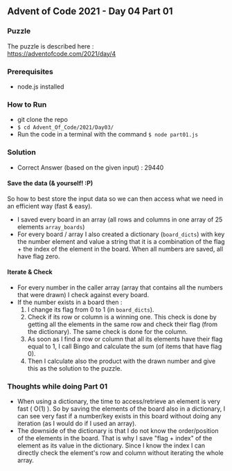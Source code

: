 ## Advent of Code 2021 - Day 04 Part 01

### Puzzle
The puzzle is described here :  
https://adventofcode.com/2021/day/4

### Prerequisites
- node.js installed

### How to Run
- git clone the repo 
- ```$ cd Advent_Of_Code/2021/Day03/```
- Run the code in a terminal with the command ```$ node part01.js```

### Solution
- Correct Answer (based on the given input) : 29440

#### Save the data (& yourself! :P)
So how to best store the input data so we can then access what we need in an efficient way (fast & easy). 
  * I saved every board in an array (all rows and columns in one array of 25 elements `array_boards`)
  * For every board / array I also created a dictionary (`board_dicts`) with key the number element and value a string that it is a combination of the flag + the index of the element in the board. When all numbers are saved, all have flag zero.

#### Iterate & Check
  * For every number in the caller array (array that contains all the numbers that were drawn) I check against every board.
  * If the number exists in a board then :
      1) I change its flag from 0 to 1 (in `board_dicts`).
      2) Check if its row or column is a winning one. This check is done by getting all the elements in the same row and check their flag (from the dictionary). The same check is done for the column.
      3) As soon as I find a row or column that all its elements have their flag equal to 1, I call Bingo and calculate the sum (of items that have flag 0).
      4) Then I calculate also the product with the drawn number and give this as the solution to the puzzle.

### Thoughts while doing Part 01
* When using a dictionary, the time to access/retrieve an element is very fast ( O(1) ). So by saving the elements of the board also in a dictionary, I can see very fast if a number/key exists in this board without doing any iteration (as I would do if I used an array).
* The downside of the dictionary is that I do not know the order/position of the elements in the board. That is why I save "flag + index" of the element as its value in the dictionary. Since I know the index I can directly check the element's row and column without iterating the whole array.
